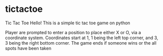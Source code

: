 # tictactoe
Tic Tac Toe
Hello! This is a simple tic tac toe game on python

Player are prompted to enter a position to place either X or O, via a coordinate system. 
Coordinates start at 1, 1 being the left top corner, and 3, 3 being the right bottom corner.
The game ends if someone wins or the all spots have been taken
